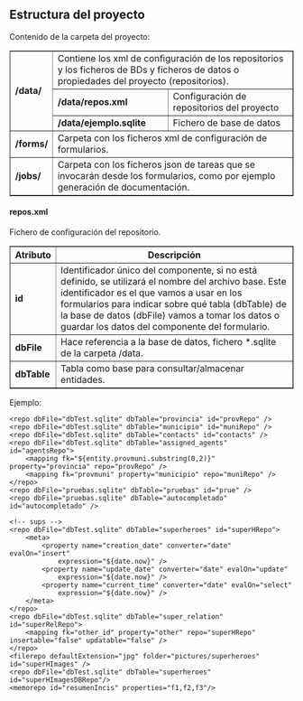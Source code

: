 ##  Estructura del proyecto

Contenido de la carpeta del proyecto:

<table border="1">
    <tbody>
        <tr>
            <td rowspan="3"><strong>/data/</strong></td>
            <td colspan="2">Contiene los xml de configuración de los repositorios y los ficheros de BDs y ficheros de datos o propiedades del proyecto (repositorios).</td>
        </tr>
        <tr>
            <td><strong>/data/repos.xml</strong></td>
            <td>Configuración de repositorios del proyecto</td>
        </tr>
        <tr>
            <td><strong>/data/ejemplo.sqlite</strong></td>
            <td>Fichero de base de datos</td>
        </tr>
        <tr>
            <td><strong>/forms/</strong></td>
            <td colspan="2">Carpeta con los ficheros xml de configuración de formularios.</td>
        </tr>
        <tr>
            <td><strong>/jobs/</strong></td>
            <td colspan="2">Carpeta con los ficheros json de tareas que se invocarán desde los formularios, como por ejemplo generación de documentación.</td>
        </tr>
  </tbody>
</table>

####  repos.xml

Fichero de configuración del repositorio.

<table border="1">
    <thead>
        <tr>
            <th>Atributo</th>
            <th>Descripción</th>
         </tr>
    </thead>
    <tbody>
        <tr>
            <td><strong>id</strong></td>
            <td>Identificador único del componente, si no está definido, se utilizará el nombre del archivo base. Este identificador es el que vamos a usar en los formularios para indicar sobre qué tabla (dbTable) de la base de datos (dbFile) vamos a tomar los datos o guardar los datos del componente del formulario.</td>
        </tr>    
		<tr>
            <td><strong>dbFile</strong></td>
            <td>Hace referencia a la base de datos, fichero *.sqlite de la carpeta /data.</td>
        </tr>  
		<tr>
            <td><strong>dbTable</strong></td>
            <td>Tabla como base para consultar/almacenar entidades.</td>
        </tr>  
    </tbody>

</table>

Ejemplo:

<repos>

    <repo dbFile="dbTest.sqlite" dbTable="provincia" id="provRepo" />
    <repo dbFile="dbTest.sqlite" dbTable="municipio" id="muniRepo" />
    <repo dbFile="dbTest.sqlite" dbTable="contacts" id="contacts" />
    <repo dbFile="dbTest.sqlite" dbTable="assigned_agents" id="agentsRepo">
        <mapping fk="${entity.provmuni.substring(0,2)}" property="provincia" repo="provRepo" />
        <mapping fk="provmuni" property="municipio" repo="muniRepo" />
    </repo>
    <repo dbFile="pruebas.sqlite" dbTable="pruebas" id="prue" />
    <repo dbFile="pruebas.sqlite" dbTable="autocompletado" id="autocompletado" />

    <!-- sups -->
    <repo dbFile="dbTest.sqlite" dbTable="superheroes" id="superHRepo">
        <meta>
            <property name="creation_date" converter="date" evalOn="insert"
                expression="${date.now}" />
            <property name="update_date" converter="date" evalOn="update"
                expression="${date.now}" />
            <property name="current_time" converter="date" evalOn="select"
                expression="${date.now}" />
        </meta>
    </repo>
    <repo dbFile="dbTest.sqlite" dbTable="super_relation" id="superRelRepo">
        <mapping fk="other_id" property="other" repo="superHRepo" insertable="false" updatable="false" />
    </repo>
    <filerepo defaultExtension="jpg" folder="pictures/superheroes" id="superHImages" />
    <repo dbFile="dbTest.sqlite" dbTable="superheroes" id="superHImagesDBRepo"/>
    <memorepo id="resumenIncis" properties="f1,f2,f3"/>
</repos>
